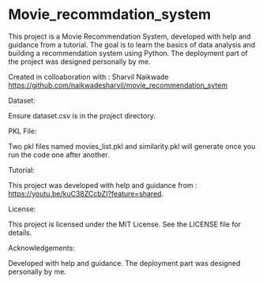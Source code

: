 # Movie_recommdation_system

This project is a Movie Recommendation System, developed with help and guidance from a tutorial. The goal is to learn the basics of data analysis and building a recommendation system using Python. The deployment part of the project was designed personally by me.

Created in colloaboration with : Sharvil Naikwade
https://github.com/naikwadesharvil/movie_recommendation_sytem

Dataset:

Ensure dataset.csv is in the project directory.

PKL File:

Two pkl files named movies_list.pkl and similarity.pkl will generate once you run the code one after another.

Tutorial:

This project was developed with help and guidance from : https://youtu.be/kuC38ZCcbZI?feature=shared.

License:

This project is licensed under the MIT License. See the LICENSE file for details.

Acknowledgements:

Developed with help and guidance. The deployment part was designed personally by me.
